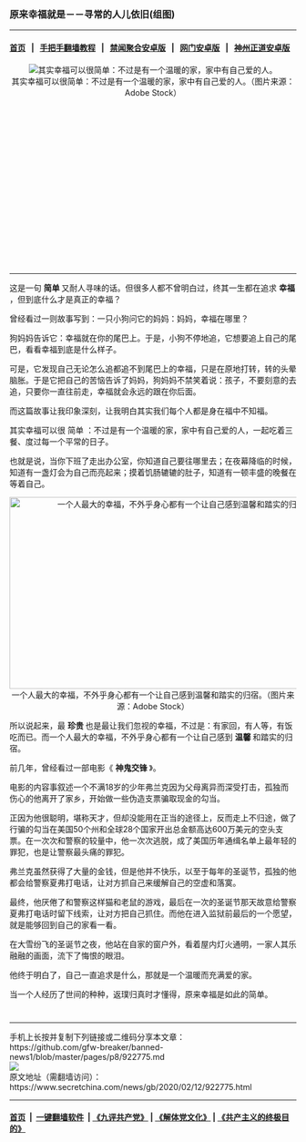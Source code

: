 ### 原来幸福就是－－寻常的人儿依旧(组图)
------------------------

#### [首页](https://github.com/gfw-breaker/banned-news1/blob/master/README.md) &nbsp;&nbsp;|&nbsp;&nbsp; [手把手翻墙教程](https://github.com/gfw-breaker/guides/wiki) &nbsp;&nbsp;|&nbsp;&nbsp; [禁闻聚合安卓版](https://github.com/gfw-breaker/bn-android) &nbsp;&nbsp;|&nbsp;&nbsp; [网门安卓版](https://github.com/oGate2/oGate) &nbsp;&nbsp;|&nbsp;&nbsp; [神州正道安卓版](https://github.com/SzzdOgate/update) 



<div class="article_right" style="fone-color:#000">
 <p style="text-align:center">
  <img alt="其实幸福可以很简单：不过是有一个温暖的家，家中有自己爱的人。" src="https://img3.secretchina.com/pic/2020/2-11/p2625471a45490325-ss.jpg"/>
  <br>
   其实幸福可以很简单：不过是有一个温暖的家，家中有自己爱的人。（图片来源：Adobe Stock）
   <span id="hideid" name="hideid" style="color:red;display:none;">
    <span href="https://www.secretchina.com">
    </span>
   </span>
  </br>
 </p>
 <div id="txt-mid1-t21-2017">
  <ins class="adsbygoogle" data-ad-client="ca-pub-1276641434651360" data-ad-slot="2451032099" style="display:inline-block;width:336px;height:280px">
  </ins>
  

---


  </div>
 </div>
 <p>
  这是一句
  <strong>
   简单
  </strong>
  又耐人寻味的话。但很多人都不曾明白过，终其一生都在追求
  <strong>
   <span href="https://www.secretchina.com/news/gb/tag/幸福" target="_blank">
    幸福
   </span>
  </strong>
  ，但到底什么才是真正的幸福？
  <span id="hideid" name="hideid" style="color:red;display:none;">
   <span href="https://www.secretchina.com">
   </span>
  </span>
 </p>
 <p>
  曾经看过一则故事写到：一只小狗问它的妈妈：妈妈，幸福在哪里？
 </p>
 <p>
  狗妈妈告诉它：幸福就在你的尾巴上。于是，小狗不停地追，它想要追上自己的尾巴，看看幸福到底是什么样子。
 </p>
 <p>
  可是，它发现自己无论怎么追都追不到尾巴上的幸福，只是在原地打转，转的头晕脑胀。于是它把自己的苦恼告诉了妈妈，狗妈妈不禁笑着说：孩子，不要刻意的去追，只要你一直往前走，幸福就会永远的跟在你后面。
 </p>
 <p>
  而这篇故事让我印象深刻，让我明白其实我们每个人都是身在福中不知福。
 </p>
 <p>
  其实幸福可以很
  <span href="https://www.secretchina.com/news/gb/tag/简单" target="_blank">
   简单
  </span>
  ：不过是有一个温暖的家，家中有自己爱的人，一起吃着三餐、度过每一个平常的日子。
 </p>
 <p>
  也就是说，当你下班了走出办公室，你知道自己要往哪里去；在夜幕降临的时候，知道有一盏灯会为自己而亮起来；摸着饥肠辘辘的肚子，知道有一顿丰盛的晚餐在等着自己。
 </p>
 <p style="text-align:center">
  <img alt="一个人最大的幸福，不外乎身心都有一个让自己感到温馨和踏实的归宿。" src="https://img3.secretchina.com/pic/2020/2-11/p2625481a97058104-ss.jpg" style="height:337px; width:600px"/>
  <br>
   一个人最大的幸福，不外乎身心都有一个让自己感到温馨和踏实的归宿。（图片来源：Adobe Stock）
  </br>
 </p>
 <p>
  所以说起来，最
  <strong>
   <span href="https://www.secretchina.com/news/gb/tag/珍贵" target="_blank">
    珍贵
   </span>
  </strong>
  也是最让我们忽视的幸福，不过是：有家回，有人等，有饭吃而已。而一个人最大的幸福，不外乎身心都有一个让自己感到
  <strong>
   温馨
  </strong>
  和踏实的归宿。
 </p>
 <p>
  前几年，曾经看过一部电影《
  <strong>
   <span href="https://www.secretchina.com/news/gb/tag/神鬼交锋" target="_blank">
    神鬼交锋
   </span>
  </strong>
  》。
 </p>
 <p>
  电影的内容事叙述一个不满18岁的少年弗兰克因为父母离异而深受打击，孤独而伤心的他离开了家乡，开始做一些伪造支票骗取现金的勾当。
 </p>
 <p>
  正因为他很聪明，堪称天才，但却没能用在正当的途径上，反而走上不归途，做了行骗的勾当在美国50个州和全球28个国家开出总金额高达600万美元的空头支票。在一次次和警察的较量中，他一次次逃脱，成了美国历年通缉名单上最年轻的罪犯，也是让警察最头痛的罪犯。
 </p>
 <p>
  弗兰克虽然获得了大量的金钱，但是他并不快乐，以至于每年的圣诞节，孤独的他都会给警察夏弗打电话，让对方抓自己来缓解自己的空虚和落寞。
 </p>
 <p>
  最终，他厌倦了和警察这样猫和老鼠的游戏，最后在一次的圣诞节那天故意给警察夏弗打电话时留下线索，让对方把自己抓住。而他在进入监狱前最后的一个愿望，就是能够回到自己的家看一看。
 </p>
 <p>
  在大雪纷飞的圣诞节之夜，他站在自家的窗户外，看着屋内灯火通明，一家人其乐融融的画面，流下了悔恨的眼泪。
 </p>
 <p>
  他终于明白了，自己一直追求是什么，那就是一个温暖而充满爱的家。
 </p>
 <p>
  当一个人经历了世间的种种，返璞归真时才懂得，原来幸福是如此的简单。
  <center>
   <div>
    <div id="txt-mid2-t22-2017" style="display: block;  max-height: 351px;  overflow: hidden;">
     <div id="SC-21xxx">
     </div>
     <ins class="adsbygoogle" data-ad-client="ca-pub-1276641434651360" data-ad-format="auto" data-ad-slot="4301710469" data-full-width-responsive="true" style="display:block">
     </ins>
    </div>
   </div>
  </center>
  <div style="padding-top:12px;">
  </div>
 </p>
</div>

<hr/>
手机上长按并复制下列链接或二维码分享本文章：<br/>
https://github.com/gfw-breaker/banned-news1/blob/master/pages/p8/922775.md <br/>
<a href='https://github.com/gfw-breaker/banned-news1/blob/master/pages/p8/922775.md'><img src='https://github.com/gfw-breaker/banned-news1/blob/master/pages/p8/922775.md.png'/></a> <br/>
原文地址（需翻墙访问）：https://www.secretchina.com/news/gb/2020/02/12/922775.html


------------------------
#### [首页](https://github.com/gfw-breaker/banned-news1/blob/master/README.md) &nbsp;|&nbsp; [一键翻墙软件](https://github.com/gfw-breaker/nogfw/blob/master/README.md) &nbsp;| [《九评共产党》](https://github.com/gfw-breaker/9ping.md/blob/master/README.md#九评之一评共产党是什么) | [《解体党文化》](https://github.com/gfw-breaker/jtdwh.md/blob/master/README.md) | [《共产主义的终极目的》](https://github.com/gfw-breaker/gczydzjmd.md/blob/master/README.md)


<img src='http://gfw-breaker.win/banned-news/pages/p8/922775.md' width='0px' height='0px'/>